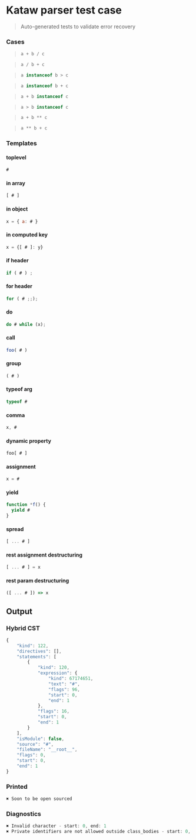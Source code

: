 # Kataw parser test case

> Auto-generated tests to validate error recovery
>

### Cases

> `````js
> a + b / c
> `````

> `````js
> a / b + c
> `````

> `````js
> a instanceof b > c
> `````

> `````js
> a instanceof b + c
> `````

> `````js
> a + b instanceof c
> `````

> `````js
> a > b instanceof c
> `````

> `````js
> a + b ** c
> `````

> `````js
> a ** b + c
> `````

### Templates

#### toplevel

`````js
#
`````

#### in array

`````js
[ # ]
`````


#### in object

`````js
x = { a: # }
`````

#### in computed key

`````js
x = {[ # ]: y}
`````

#### if header

`````js
if ( # ) ;
`````

#### for header

`````js
for ( # ;;);
`````

#### do

`````js
do # while (x);
`````

#### call

`````js
foo( # )
`````

#### group

`````js
( # )
`````

#### typeof arg

`````js
typeof #
`````

#### comma

`````js
x, #
`````

#### dynamic property

`````js
foo[ # ]
`````

#### assignment

`````js
x = #
`````

#### yield

`````js
function *f() {
  yield #
}
`````

#### spread

`````js
[ ... # ]
`````

#### rest assignment destructuring

`````js
[ ... # ] = x
`````

#### rest param destructuring

`````js
([ ... # ]) => x
`````

## Output

### Hybrid CST

```javascript
{
    "kind": 122,
    "directives": [],
    "statements": [
        {
            "kind": 120,
            "expression": {
                "kind": 67174651,
                "text": "#",
                "flags": 96,
                "start": 0,
                "end": 1
            },
            "flags": 16,
            "start": 0,
            "end": 1
        }
    ],
    "isModule": false,
    "source": "#",
    "fileName": "__root__",
    "flags": 0,
    "start": 0,
    "end": 1
}
```

### Printed

```javascript
✖ Soon to be open sourced
```

### Diagnostics

```javascript
✖ Invalid character - start: 0, end: 1
✖ Private identifiers are not allowed outside class_bodies - start: 0, end: 1

```

